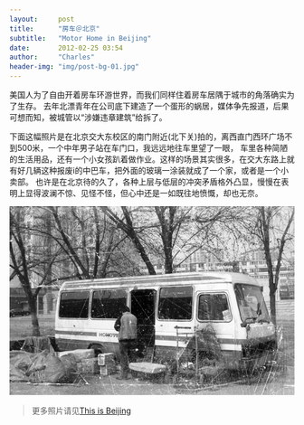 ```yaml
---
layout:     post
title:      "房车＠北京"
subtitle:   "Motor Home in Beijing"
date:       2012-02-25 03:54
author:     "Charles"
header-img: "img/post-bg-01.jpg"
---
```


美国人为了自由开着房车环游世界，而我们同样住着房车居隅于城市的角落确实为了生存。
去年北漂青年在公司底下建造了一个蛋形的蜗居，媒体争先报道，后果可想而知，被城管以“涉嫌违章建筑”给拆了。

下面这幅照片是在北京交大东校区的南门附近(北下关)拍的，离西直门西环广场不到500米，一个中年男子站在车门口，我远远地往车里望了一眼，
车里各种简陋的生活用品，还有一个小女孩趴着做作业。这样的场景其实很多，在交大东路上就有好几辆这种报废i的中巴车，把外面的玻璃一涂装就成了一个家，或者是一个小卖部。
也许是在北京待的久了，各种上层与低层的冲突矛盾格外凸显，慢慢在表明上显得波澜不惊、见怪不怪，但心中还是一如既往地愤慨，却也无奈。

![motorhome](/img/motorhome.jpg)

> 更多照片请见[This is Beijing](http://www.douban.com/photos/album/36253377/)